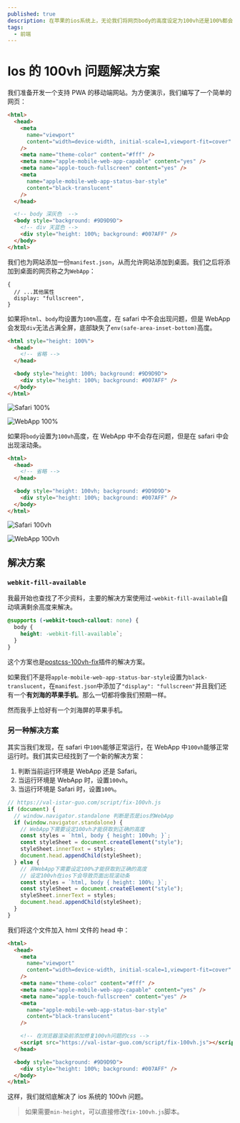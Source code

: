 ```yaml
---
published: true
description: 在苹果的ios系统上，无论我们将网页body的高度设定为100vh还是100%都会出现Bug。
tags:
  - 前端
---
```


# Ios 的 100vh 问题解决方案

我们准备开发一个支持 PWA 的移动端网站。为方便演示，我们编写了一个简单的网页：

```html
<html>
  <head>
    <meta
      name="viewport"
      content="width=device-width, initial-scale=1,viewport-fit=cover"
    />
    <meta name="theme-color" content="#fff" />
    <meta name="apple-mobile-web-app-capable" content="yes" />
    <meta name="apple-touch-fullscreen" content="yes" />
    <meta
      name="apple-mobile-web-app-status-bar-style"
      content="black-translucent"
    />
  </head>

  <!-- body 深灰色  -->
  <body style="background: #9D9D9D">
    <!-- div 天蓝色 -->
    <div style="height: 100%; background: #007AFF" />
  </body>
</html>
```

我们也为网站添加一份`manifest.json`，从而允许网站添加到桌面。我们之后将添加到桌面的网页称之为`WebApp`：

```json5
{
  // ...其他属性
  display: "fullscreen",
}
```

如果将`html`、`body`均设置为`100%`高度，在 safari 中不会出现问题，但是 WebApp 会发现`div`无法占满全屏，底部缺失了`env(safe-area-inset-bottom)`高度。

```html
<html style="height: 100%">
  <head>
    <!-- 省略 -->
  </head>

  <body style="height: 100%; background: #9D9D9D">
    <div style="height: 100%; background: #007AFF" />
  </body>
</html>
```

![Safari 100%](./assets/ios的100vh问题解决方案/safari_full.png "Safari 100%")

![WebApp 100%](./assets/ios的100vh问题解决方案/webapp_full.png "WebApp 100%")

如果将`body`设置为`100vh`高度，在 WebApp 中不会存在问题，但是在 safari 中会出现滚动条。

```html
<html>
  <head>
    <!-- 省略 -->
  </head>

  <body style="height: 100vh; background: #9D9D9D">
    <div style="height: 100%; background: #007AFF" />
  </body>
</html>
```

![Safari 100vh](./assets/ios的100vh问题解决方案/safari_screen.png "Safari 100vh")

![WebApp 100vh](./assets/ios的100vh问题解决方案/webapp_screen.png "WebApp 100vh")

## 解决方案

### `webkit-fill-available`

我最开始也查找了不少资料，主要的解决方案使用过`-webkit-fill-available`自动填满剩余高度来解决。

```css
@supports (-webkit-touch-callout: none) {
  body {
    height: -webkit-fill-available`;
  }
}
```

这个方案也是[postcss-100vh-fix](https://github.com/postcss/postcss-100vh-fix)插件的解决方案。

如果我们不是将`apple-mobile-web-app-status-bar-style`设置为`black-translucent`，在`manifest.json`中添加了`"display": "fullscreen"`并且我们还有一个**有刘海的苹果手机**。那么一切都将像我们预期一样。

然而我手上恰好有一个刘海屏的苹果手机。

### 另一种解决方案

其实当我们发现，在 safari 中`100%`能够正常运行，在 WebApp 中`100vh`能够正常运行时。我们其实已经找到了一个新的解决方案：

1. 判断当前运行环境是 WebApp 还是 Safari。
1. 当运行环境是 WebApp 时，设置`100vh`。
1. 当运行环境是 Safari 时，设置`100%`。

```javascript
// https://val-istar-guo.com/script/fix-100vh.js
if (document) {
  // window.navigator.standalone 判断是否是ios的WebApp
  if (window.navigator.standalone) {
    // WebApp下需要设定100vh才能获取到正确的高度
    const styles = `html, body { height: 100vh; }`;
    const styleSheet = document.createElement("style");
    styleSheet.innerText = styles;
    document.head.appendChild(styleSheet);
  } else {
    // 非WebApp下需要设定100%才能获取到正确的高度
    // 设定100vh在ios下会导致页面出现滚动条
    const styles = `html, body { height: 100%; }`;
    const styleSheet = document.createElement("style");
    styleSheet.innerText = styles;
    document.head.appendChild(styleSheet);
  }
}
```

我们将这个文件加入 html 文件的 head 中：

```html
<html>
  <head>
    <meta
      name="viewport"
      content="width=device-width, initial-scale=1,viewport-fit=cover"
    />
    <meta name="theme-color" content="#fff" />
    <meta name="apple-mobile-web-app-capable" content="yes" />
    <meta name="apple-touch-fullscreen" content="yes" />
    <meta
      name="apple-mobile-web-app-status-bar-style"
      content="black-translucent"
    />

    <!-- 在浏览器渲染前添加修复100vh问题的css -->
    <script src="https://val-istar-guo.com/script/fix-100vh.js"></script>
  </head>

  <body style="background: #9D9D9D">
    <div style="height: 100%; background: #007AFF" />
  </body>
</html>
```

这样，我们就彻底解决了 ios 系统的 100vh 问题。

> 如果需要`min-height`，可以直接修改`fix-100vh.js`脚本。
